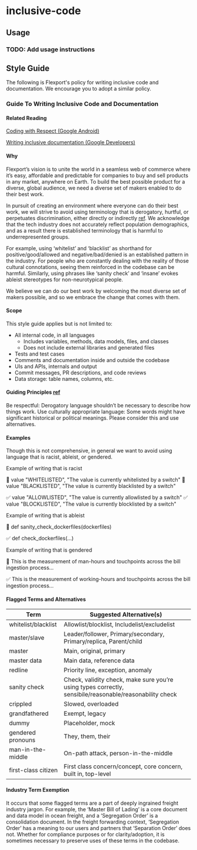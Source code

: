 # inclusive-code

## Usage
### TODO: Add usage instructions

## Style Guide
The following is Flexport's policy for writing inclusive code and documentation. We encourage you to adopt a similar policy.

### Guide To Writing Inclusive Code and Documentation

#### Related Reading
[Coding with Respect (Google Android)](https://source.android.com/setup/contribute/respectful-code)

[Writing inclusive documentation (Google Developers)](https://developers.google.com/style/inclusive-documentation)

#### Why

Flexport’s vision is to unite the world in a seamless web of commerce where it’s easy, affordable and predictable for companies to buy and sell products in any market, anywhere on Earth. To build the best possible product for a diverse, global audience, we need a diverse set of makers enabled to do their best work. 

In pursuit of creating an environment where everyone can do their best work, we will strive to avoid using terminology that is derogatory, hurtful, or perpetuates discrimination, either directly or indirectly [ref](https://source.android.com/setup/contribute/respectful-code). We acknowledge that the tech industry does not accurately reflect population demographics, and as a result there is established terminology that is harmful to underrepresented groups. 

For example, using ‘whitelist’ and ‘blacklist’ as shorthand for positive/good/allowed and negative/bad/denied is an established pattern in the industry. For people who are constantly dealing with the reality of those cultural connotations, seeing them reinforced in the codebase can be harmful. Similarly, using phrases like ‘sanity check’ and ‘insane’ evokes ableist stereotypes for non-neurotypical people.

We believe we can do our best work by welcoming the most diverse set of makers possible, and so we embrace the change that comes with them.

#### Scope

This style guide applies but is not limited to:
* All internal code, in all languages
  * Includes variables, methods, data models, files, and classes
  * Does not include external libraries and generated files
* Tests and test cases
* Comments and documentation inside and outside the codebase
* UIs and APIs, internals and output
* Commit messages, PR descriptions, and code reviews
* Data storage: table names, columns, etc.

#### Guiding Principles [ref](https://source.android.com/setup/contribute/respectful-code)

Be respectful: Derogatory language shouldn’t be necessary to describe how things work.
Use culturally appropriate language: Some words might have significant historical or political meanings. Please consider this and use alternatives.

#### Examples

Though this is not comprehensive, in general we want to avoid using language that is racist, ableist, or gendered.

Example of writing that is racist

🚫 value "WHITELISTED", "The value is currently whitelisted by a switch"
🚫 value "BLACKLISTED", "The value is currently blacklisted by a switch"

✅ value "ALLOWLISTED", "The value is currently allowlisted by a switch"
✅ value "BLOCKLISTED", "The value is currently blocklisted by a switch"

Example of writing that is ableist

🚫 def sanity_check_dockerfiles(dockerfiles)

✅ def check_dockerfiles(...)

Example of writing that is gendered

🚫 This is the measurement of man-hours and touchpoints across the bill ingestion process…

✅ This is the measurement of working-hours and touchpoints across the bill ingestion process…

#### Flagged Terms and Alternatives

Term | Suggested Alternative(s)
-----|----------------------------
whitelist/blacklist | Allowlist/blocklist, Includelist/excludelist
master/slave | Leader/follower, Primary/secondary, Primary/replica, Parent/child
master | Main, original, primary
master data | Main data, reference data
redline | Priority line, exception, anomaly
sanity check | Check, validity check, make sure you’re using types correctly, sensibile/reasonable/reasonability check
crippled | Slowed, overloaded 
grandfathered | Exempt, legacy
dummy | Placeholder, mock
gendered pronouns | They, them, their
man-in-the-middle | On-path attack, person-in-the-middle
first-class citizen | First class concern/concept, core concern, built in, top-level 

#### Industry Term Exemption

It occurs that some flagged terms are a part of deeply ingrained freight industry jargon.  For example, the ‘Master Bill of Lading’ is a core document and data model in ocean freight, and a ‘Segregation Order’ is a consolidation document. In the freight forwarding context, ‘Segregation Order’ has a meaning to our users and partners that ‘Separation Order’ does not. Whether for compliance purposes or for clarity/adoption, it is sometimes necessary to preserve uses of these terms in the codebase.  
